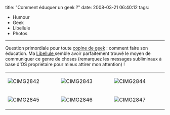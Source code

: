 title: "Comment éduquer un geek ?"
date: 2008-03-21 06:40:12
tags:
  - Humour
  - Geek
  - Libellule
  - Photos
---

Question primordiale pour toute [copine de geek](//www.copinedegeek.com/)&nbsp;: comment faire son éducation. Ma [Libellule ](//www.lacuisinedelibellule.fr/)semble avoir parfaitement trouvé le moyen de communiquer ce genre de choses (remarquez les messages subliminaux à base d'OS propriétaire pour mieux attirer mon attention)&nbsp;!

<div>
<table border="0" cellspacing="0" cellpadding="2" width="600" align="center">
<tbody>
<tr>
<td width="200" valign="top">

 ![CIMG2842](/images/)

</td>
<td width="200" valign="top">

![CIMG2843](/images/) 

</td>
<td width="200" valign="top">

 ![CIMG2844](/images/)

</td>
</tr>
<tr>
<td width="200" valign="top">

 ![CIMG2845](/images/)

</td>
<td width="200" valign="top">

![CIMG2846](/images/72a928adc9603adea07181d1ba4663da5b07b10d.jpg)

</td>
<td width="200" valign="top">

![CIMG2847](/images/)

</td>
</tr>
</tbody></table>
</div>